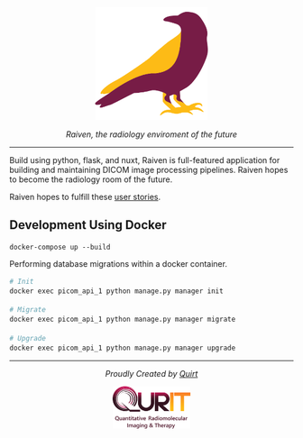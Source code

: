<p align="center">
  <img src="frontend/static/raiven-logo.svg" alt="Raiven Logo" height="200" />
</p>
<p align="center">
    <em>Raiven, the radiology enviroment of the future</em>
</p>

---
Build using python, flask, and nuxt, Raiven is full-featured application for building and maintaining DICOM image processing pipelines.  Raiven hopes to become the radiology room of the future.

Raiven hopes to fulfill these [user stories](./stories.md).

## Development Using Docker
```
docker-compose up --build
```

Performing database migrations within a docker container.
```bash
# Init
docker exec picom_api_1 python manage.py manager init

# Migrate
docker exec picom_api_1 python manage.py manager migrate

# Upgrade
docker exec picom_api_1 python manage.py manager upgrade
```
---
<p align="center">
  <em>Proudly Created by <a href="https://qurit.ca">Quirt</a></em>
</p>
<p align="center">
  <img src="frontend/static/qurit-logo-text.png" alt="Qurit Logo" height="75" />
</p>
